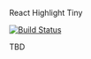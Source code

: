 React Highlight Tiny

[![Build Status](https://travis-ci.org/jszombies/react-highlight-tiny.svg?branch=develop)](https://travis-ci.org/jszombies/react-highlight-tiny)

TBD